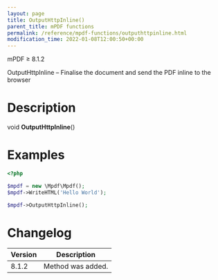 ```yaml
---
layout: page
title: OutputHttpInline()
parent_title: mPDF functions
permalink: /reference/mpdf-functions/outputhttpinline.html
modification_time: 2022-01-08T12:00:50+00:00
---
```


mPDF &ge; 8.1.2

OutputHttpInline – Finalise the document and send the PDF inline to the browser

# Description

void **OutputHttpInline**()

# Examples

```php
<?php

$mpdf = new \Mpdf\Mpdf();
$mpdf->WriteHTML('Hello World');

$mpdf->OutputHttpInline();
```

# Changelog

<table class="table">
<thead>
<tr>
    <th>Version</th>
    <th>Description</th>
</tr>
</thead>
<tbody>
<tr>
    <td>8.1.2</td>
    <td>Method was added.</td>
</tr>
</tbody>
</table>